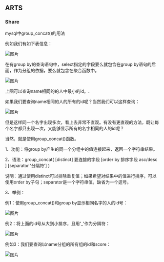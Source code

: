## ARTS

### Share

mysql中group_concat()的用法

例如我们有如下表信息：

![图片](https://images-cdn.shimo.im/kBp4ckmqvUcGN2Qm/u_2135681378_882006691_fm_173_app_25_f_JPEG.jpg!thumbnail)

在有group by的查询语句中，select指定的字段要么就包含在group by语句的后面，作为分组的依据，要么就包含在聚合函数中。

![图片](https://images-cdn.shimo.im/tgF0WCUtWHkrFOOV/2.jpg!thumbnail)

上图可以查询name相同的的人中最小的id。.

如果我们要查询name相同的人的所有的id呢？当然我们可以这样查询：

![图片](https://images-cdn.shimo.im/HF1abS6U5iMixiLV/3.jpg!thumbnail)

但是这样同一个名字出现多次，看上去非常不直观。有没有更直观的方法，既让每个名字都只出现一次，又能够显示所有的名字相同的人的id呢？

当然，就是使用group_concat()函数。

1、功能：将group by产生的同一个分组中的值连接起来，返回一个字符串结果。

2、语法：group_concat( [distinct] 要连接的字段 [order by 排序字段 asc/desc ] [separator '分隔符'] )

说明：通过使用distinct可以排除重复值；如果希望对结果中的值进行排序，可以使用order by子句；separator是一个字符串值，缺省为一个逗号。

3、举例：

例1：使用group_concat()和group by显示相同名字的人的id号：

![图片](https://images-cdn.shimo.im/E4LazhnIlYoQZaKJ/4.jpg!thumbnail)

例2：将上面的id号从大到小排序，且用'_'作为分隔符：

![图片](https://images-cdn.shimo.im/WixSmY3rJdMdqFqY/5.jpg!thumbnail)

例如3：我们要查询以name分组的所有组的id和score：

![图片](https://images-cdn.shimo.im/WK6wgGJDzF85a4sx/6.jpg!thumbnail)

